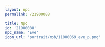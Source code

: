 ```yaml
---
layout: npc
permalink: /21900088

title: Npc
id: '21900088'
npc_name: 'Eve'
icon_url: 'portrait/mob/11000069_eve_p.png'
---
```

